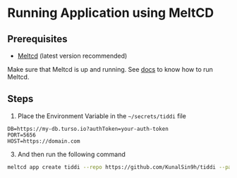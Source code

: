 # Running Application using MeltCD

## Prerequisites

- [Meltcd](https://github.com/meltred/meltcd) (latest version recommended)

Make sure that Meltcd is up and running.
See [docs](https://cd.meltred.tech/docs) to know how to run Meltcd.

## Steps

1. Place the Environment Variable in the `~/secrets/tiddi` file

  ```env
  DB=https://my-db.turso.io?authToken=your-auth-token
  PORT=5656
  HOST=https://domain.com

  ```

3. And then run the following command

```bash
meltcd app create tiddi --repo https://github.com/KunalSin9h/tiddi --path service.yml
```



